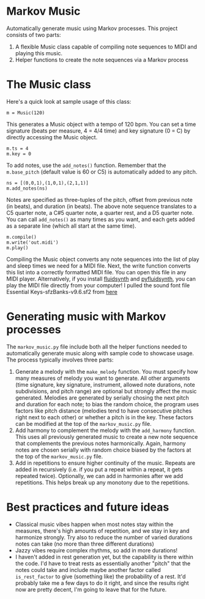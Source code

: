 # Markov Music
Automatically generate music using Markov processes.
This project consists of two parts:
1. A flexible Music class capable of compiling note sequences to MIDI and playing this music.
2. Helper functions to create the note sequences via a Markov process

# The Music class
Here's a quick look at sample usage of this class:
```
m = Music(120)
```
This generates a Music object with a tempo of 120 bpm. 
You can set a time signature (beats per measure, 4 = 4/4 time) and key signature (0 = C) by directly accessing the Music object.
```
m.ts = 4
m.key = 0
```
To add notes, use the `add_notes()` function. Remember that the `m.base_pitch` (default value is 60 or C5) is automatically added to any pitch.
```
ns = [(0,0,1),(1,0,1),(2,1,1)]
m.add_notes(ns)
````
Notes are specified as three-tuples of the pitch, offset from previous note (in beats), and duration (in beats). The above note sequence translates to a C5 quarter note, a C#5 quarter note, a quarter rest, and a D5 quarter note. You can call `add_notes()` as many times as you want, and each gets added as a separate line (which all start at the same time). 
```
m.compile()
m.write('out.midi')
m.play()
```
Compiling the Music object converts any note sequences into the list of play and sleep times we need for a MIDI file. Next, the write function converts this list into a correctly formatted MIDI file. You can open this file in any MIDI player. Alternatively, if you install [fluidsynth](https://www.fluidsynth.org/) and [pyfluidsynth](https://github.com/nwhitehead/pyfluidsynth), you can play the MIDI file directly from your computer! I pulled the sound font file Essential Keys-sfzBanks-v9.6.sf2 from [here](https://sites.google.com/site/soundfonts4u/)

# Generating music with Markov processes
The `markov_music.py` file include both all the helper functions needed to automatically generate music along with sample code to showcase usage. The process typically involves three parts:
1. Generate a melody with the `make_melody` function. You must specify how many measures of melody you want to generate. All other arguments (time signature, key signature, instrument, allowed note durations, note subdivisions, and pitch range) are optional but strongly affect the music generated. Melodies are generated by serially chosing the next pitch and duration for each note; to bias the random choice, the program uses factors like pitch distance (melodies tend to have consecutive pitches right next to each other) or whether a pitch is in the key. These factors can be modified at the top of the `markov_music.py` file. 
2. Add harmony to complement the melody with the `add_harmony` function. This uses all previously generated music to create a new note sequence that complements the previous notes harmonically. Again, harmony notes are chosen serially with random choice biased by the factors at the top of the `markov_music.py` file. 
3. Add in repetitions to ensure higher continuity of the music. Repeats are added in recursively (i.e. if you put a repeat within a repeat, it gets repeated twice). 
Optionally, we can add in harmonies after we add repetitions. This helps break up any monotony due to the repetitions. 

# Best practices and future ideas
- Classical music vibes happen when most notes stay within the measures, there's high amounts of repetition, and we stay in key and harmonize strongly. Try also to reduce the number of varied durations notes can take (no more than three different durations)
- Jazzy vibes require complex rhythms, so add in more durations!
- I haven't added in rest generation yet, but the capability is there within the code. I'd have to treat rests as essentially another "pitch" that the notes could take and include maybe another factor called `is_rest_factor` to give (something like) the probability of a rest. It'd probably take me a few days to do it right, and since the results right now are pretty decent, I'm going to leave that for the future. 


